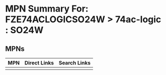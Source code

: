 



# MPN Summary For: FZE74ACLOGICSO24W > 74ac-logic : SO24W

## MPNs
  

|MPN|Direct Links|Search Links|
| :--- | :--- | :--- |
||||
